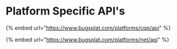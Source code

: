 # Platform Specific API's

{% embed url="https://www.bugsplat.com/platforms/cpp/api" %}

{% embed url="https://www.bugsplat.com/platforms/net/api" %}
